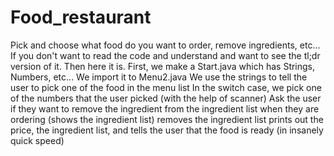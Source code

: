 # Food_restaurant
Pick and choose what food do you want to order, remove ingredients, etc...
If you don't want to read the code and understand and want to see the tl;dr version of it. Then here it is.
First, we make a Start.java which has Strings, Numbers, etc...
We import it to Menu2.java
We use the strings to tell the user to pick one of the food in the menu list
In the switch case, we pick one of the numbers that the user picked (with the help of scanner)
Ask the user if they want to remove the ingredient from the ingredient list when they are ordering (shows the ingredient list)
removes the ingredient list
prints out the price, the ingredient list, and tells the user that the food is ready (in insanely quick speed)
